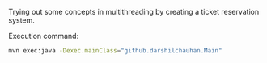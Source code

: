 Trying out some concepts in multithreading by creating a ticket reservation system.

Execution command:

```bash
mvn exec:java -Dexec.mainClass="github.darshilchauhan.Main"
```
